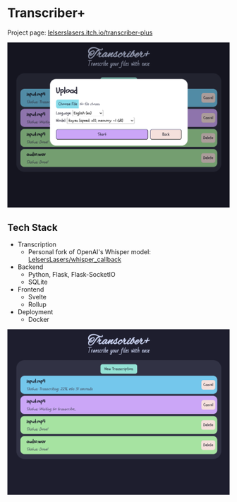 # Transcriber+

Project page: [lelserslasers.itch.io/transcriber-plus](https://lelserslasers.itch.io/transcriber-plus)

![Showcase2](./showcase/2.png)

## Tech Stack
- Transcription
	- Personal fork of OpenAI's Whisper model: [LelsersLasers/whisper_callback](https://github.com/LelsersLasers/whisper_callback)
- Backend
	- Python, Flask, Flask-SocketIO	
	- SQLite
- Frontend
	- Svelte
	- Rollup
- Deployment
	- Docker

![Showcase1](./showcase/1.png)
